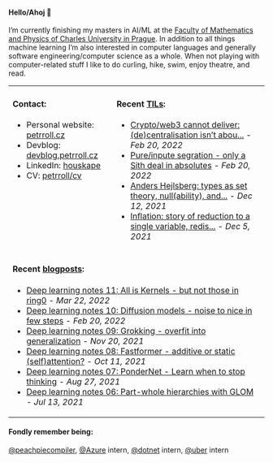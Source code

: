 #### Hello/Ahoj 👋

I’m currently finishing my masters in AI/ML at the [Faculty of Mathematics and Physics of Charles University in Prague](https://www.mff.cuni.cz/en). In addition to all things machine learning I’m also interested in computer languages and generally software engineering/computer science as a whole. When not playing with computer-related stuff I like to do curling, hike, swim, enjoy theatre, and read.

<table><tr><td valign="top">
  
#### Contact:
- Personal website: [petrroll.cz](https://petrroll.cz)
- Devblog: [devblog.petrroll.cz](https://devblog.petrroll.cz)
- LinkedIn: [houskape](https://www.linkedin.com/in/houskape/)
- CV: [petrroll/cv](https://github.com/petrroll/cv)
</td><td valign="top">

#### Recent [TILs](https://devblog.petrroll.cz/til/):
<!-- tils-posts starts -->
* [Crypto/web3 cannot deliver: (de)centralisation isn’t abou...](https://blog.dshr.org/2018/01/it-isnt-about-technology.html) - _Feb 20, 2022_
* [Pure/inpute segration - only a Sith deal in absolutes](https://tyrrrz.me/blog/pure-impure-segregation-principle) - _Feb 20, 2022_
* [Anders Hejlsberg: types as set theory, null(ability), and...](https://www.youtube.com/watch?v=K3qf8gRFESU) - _Dec 12, 2021_
* [Inflation: story of reduction to a single variable, redis...](https://economicsfromthetopdown.com/2021/11/24/the-truth-about-inflation/) - _Dec 5, 2021_
<!-- tils-posts ends -->
</td></tr>

<tr><td colspan="2">

#### Recent [blogposts](https://devblog.petrroll.cz/):
<!-- blog-posts starts -->
* [Deep learning notes 11: All is Kernels - but not those in ring0](http://devblog.petrroll.cz/deep-learning-notes-11-all-is-kernels-but-not-those-in-ring0/) - _Mar 22, 2022_
* [Deep learning notes 10: Diffusion models - noise to nice in few steps](http://devblog.petrroll.cz/deep-learning-notes-10-diffusion-models-noise-to-nice-in-few-steps/) - _Feb 20, 2022_
* [Deep learning notes 09: Grokking - overfit into generalization](http://devblog.petrroll.cz/deep-learning-notes-09-grokking-overfit-into-generalization/) - _Nov 20, 2021_
* [Deep learning notes 08: Fastformer - additive or static (self)attention?](http://devblog.petrroll.cz/deep-learning-notes-08-fastformer-additive-attention-or-weird-static-selfattention/) - _Oct 11, 2021_
* [Deep learning notes 07: PonderNet - Learn when to stop thinking](http://devblog.petrroll.cz/deep-learning-notes-07-pondernet-learn-when-to-stop-thinking/) - _Aug 27, 2021_
* [Deep learning notes 06: Part-whole hierarchies with GLOM](http://devblog.petrroll.cz/deep-learning-notes-06-part-whole-hierarchies-with-GLOM/) - _Jul 13, 2021_
<!-- blog-posts ends -->
</td></tr></table>

#### Fondly remember being:
[@peachpiecompiler](https://github.com/peachpiecompiler), [@Azure](https://github.com/Azure) intern, [@dotnet](https://github.com/dotnet) intern, [@uber](https://github.com/uber) intern
